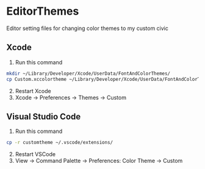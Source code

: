 # EditorThemes

Editor setting files for changing color themes to my custom civic

## Xcode

1. Run this command

```zsh
mkdir ~/Library/Developer/Xcode/UserData/FontAndColorThemes/
cp Custom.xccolortheme ~/Library/Developer/Xcode/UserData/FontAndColorThemes/
```

2. Restart Xcode
3. Xcode -> Preferences -> Themes -> Custom

## Visual Studio Code

1. Run this command

```zsh
cp -r customtheme ~/.vscode/extensions/
```

2. Restart VSCode
3. View -> Command Palette -> Preferences: Color Theme -> Custom
